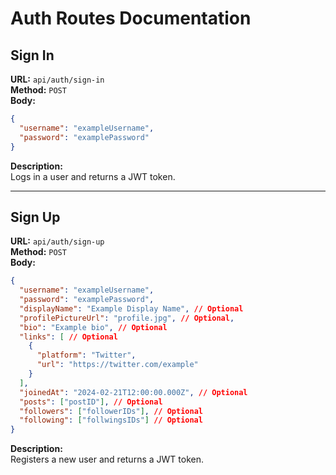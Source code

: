 # Auth Routes Documentation

## Sign In
**URL:** `api/auth/sign-in`  
**Method:** `POST`  
**Body:**  
```json
{
  "username": "exampleUsername",
  "password": "examplePassword"
}
```

**Description:**  
Logs in a user and returns a JWT token.

---

## Sign Up
**URL:** `api/auth/sign-up`  
**Method:** `POST`  
**Body:**  
```json
{
  "username": "exampleUsername",
  "password": "examplePassword",
  "displayName": "Example Display Name", // Optional
  "profilePictureUrl": "profile.jpg", // Optional, 
  "bio": "Example bio", // Optional
  "links": [ // Optional
    {
      "platform": "Twitter",
      "url": "https://twitter.com/example"
    }
  ],
  "joinedAt": "2024-02-21T12:00:00.000Z", // Optional
  "posts": ["postID"], // Optional
  "followers": ["followerIDs"], // Optional
  "following": ["follwingsIDs"] // Optional
}

```

**Description:**  
Registers a new user and returns a JWT token.